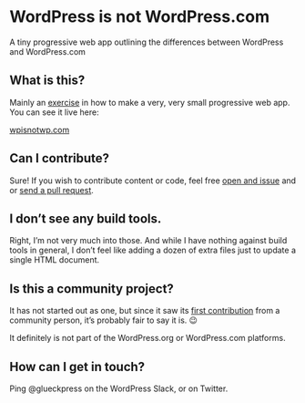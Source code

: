 # WordPress is not WordPress.com
A tiny progressive web app outlining the differences between WordPress and WordPress.com

## What is this?

Mainly an [exercise](https://glueckpress.com/8535/pwa/) in how to make a very, very small progressive web app. You can see it live here:

[wpisnotwp.com](https://wpisnotwp.com/)

## Can I contribute?

Sure! If you wish to contribute content or code, feel free [open and issue](https://github.com/glueckpress/wpistnotwp.com/issues) and or [send a pull request](https://github.com/glueckpress/wpistnotwp.com/pulls).

## I don’t see any build tools.

Right, I’m not very much into those. And while I have nothing against build tools in general, I don’t feel like adding a dozen of extra files just to update a single HTML document.

## Is this a community project?

It has not started out as one, but since it saw its [first contribution](https://github.com/glueckpress/wpistnotwp.com/releases/tag/1.0.1) from a community person, it’s probably fair to say it is. 😉

It definitely is not part of the WordPress.org or WordPress.com platforms.

## How can I get in touch?

Ping @glueckpress on the WordPress Slack, or on Twitter.
